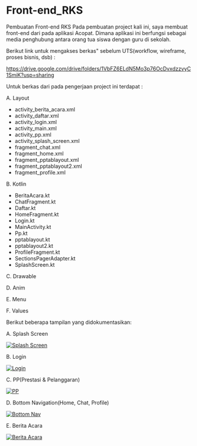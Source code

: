 # Front-end_RKS
Pembuatan Front-end RKS
Pada pembuatan project kali ini, saya membuat front-end dari pada aplikasi Acopat.
Dimana aplikasi ini berfungsi sebagai media penghubung antara orang tua siswa dengan guru di sekolah.

Berikut link untuk mengakses berkas" sebelum UTS(workflow, wireframe, proses bisnis, dsb) :

https://drive.google.com/drive/folders/1VbFZ6ELdN5Mo3p76OcDvxdzzvyC1SmiK?usp=sharing

Untuk berkas dari pada pengerjaan project ini terdapat :

A.  Layout

-	activity_berita_acara.xml
-	activity_daftar.xml
-	activity_login.xml
-	activity_main.xml
-	activity_pp.xml
-	activity_splash_screen.xml
-	fragment_chat.xml
-	fragment_home.xml
-	fragment_pptablayout.xml
-	fragment_pptablayout2.xml
-	fragment_profile.xml

B.  Kotlin

-	BeritaAcara.kt
-	ChatFragment.kt
-	Daftar.kt
-	HomeFragment.kt
-	Login.kt
-	MainActivity.kt
-	Pp.kt
-	pptablayout.kt
-	pptablayout2.kt
-	ProfileFragment.kt
-	SectionsPagerAdapter.kt
-	SplashScreen.kt

C. Drawable

D.  Anim

E.  Menu

F.  Values

Berikut beberapa tampilan yang didokumentasikan:

A.  Splash Screen

<a href="https://imgflip.com/gif/4w6ejg"><img src="https://i.imgflip.com/4w6ejg.gif" title="Splash Screen"/></a>

B.  Login

<a href="https://imgflip.com/gif/4w6f3l"><img src="https://i.imgflip.com/4w6f3l.gif" title="Login"/></a>

C.  PP(Prestasi & Pelanggaran)

<a href="https://imgflip.com/gif/4w6fdx"><img src="https://i.imgflip.com/4w6fdx.gif" title="PP"/></a>

D.  Bottom Navigation(Home, Chat, Profile)

<a href="https://imgflip.com/gif/4w6fm9"><img src="https://i.imgflip.com/4w6fm9.gif" title="Bottom Nav"/></a>

E.  Berita Acara

<a href="https://imgflip.com/gif/4w6ft4"><img src="https://i.imgflip.com/4w6ft4.gif" title="Berita Acara"/></a>

